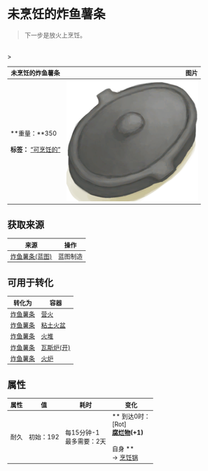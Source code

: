 # 未烹饪的炸鱼薯条  
> 下一步是放火上烹饪。  
<br>  
>   
  
  未烹饪的炸鱼薯条  |   图片   
 ----  |  ----:   
 **重量：**350<br><br>**标签：**	[“可烹饪的”](tag_Cookable.md)  |  <img decoding="async" src="Sprite/CookingPotClosed.png" href="a.md" style="max-width:300px;max-height:300px;">   
  
## 获取来源  
来源  |  操作  
----  |  ----  
[炸鱼薯条(蓝图)](Bp_FishNChips.md)  |  蓝图制造  
## 可用于转化  
转化为  |  容器  
----  |  ----  
[炸鱼薯条](FishNChips.md)  |  [营火](Campfire.md)  
[炸鱼薯条](FishNChips.md)  |  [粘土火盆](ClayFirePit.md)  
[炸鱼薯条](FishNChips.md)  |  [火堆](Fire.md)  
[炸鱼薯条](FishNChips.md)  |  [瓦斯炉(开)](GasCookerOn.md)  
[炸鱼薯条](FishNChips.md)  |  [火炉](Stove.md)  
## 属性   
属性  |  值  |  耗时  |  变化  
----  |  ----  |  ----  |  ----  
耐久  |  初始：192  |  每15分钟-1<br>最多需要：2天  |  ** 到达0时： **<br>** [Rot]  **<br>  [腐烂物](RottenRemains.md)(+1)<br><br>** 自身 **<br>→ [烹饪锅](CookingPot.md)  


<script>document.title="未烹饪的炸鱼薯条 - 卡牌生存百科 Card Survival Wiki";</script>